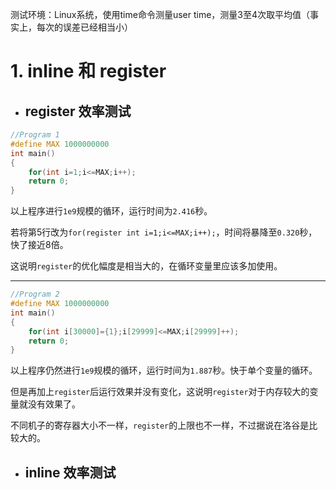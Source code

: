 测试环境：Linux系统，使用time命令测量user time，测量3至4次取平均值（事实上，每次的误差已经相当小）

# 1. inline 和 register

- ## register 效率测试

```cpp
//Program 1
#define MAX 1000000000
int main()
{
	for(int i=1;i<=MAX;i++);
	return 0;
}
```

以上程序进行`1e9`规模的循环，运行时间为`2.416`秒。

若将第5行改为`for(register int i=1;i<=MAX;i++);`，时间将暴降至`0.320`秒，快了接近8倍。

这说明`register`的优化幅度是相当大的，在循环变量里应该多加使用。

----

```cpp
//Program 2
#define MAX 1000000000
int main()
{
	for(int i[30000]={1};i[29999]<=MAX;i[29999]++);
	return 0;
}
```

以上程序仍然进行`1e9`规模的循环，运行时间为`1.887`秒。快于单个变量的循环。

但是再加上`register`后运行效果并没有变化，这说明`register`对于内存较大的变量就没有效果了。

不同机子的寄存器大小不一样，`register`的上限也不一样，不过据说在洛谷是比较大的。

- ## inline 效率测试

